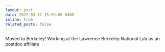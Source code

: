 ```yaml
---
layout: post
date: 2022-03-12 15:59:00-0400
inline: true
related_posts: false
---
```


Moved to Berkeley!  Working at the Lawrence Berkeley National Lab as an postdoc affiliate